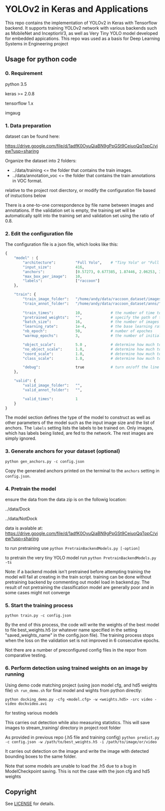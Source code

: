 # YOLOv2 in Keras and Applications

This repo contains the implementation of YOLOv2 in Keras with Tensorflow backend. It supports training YOLOv2 network with various backends such as MobileNet and InceptionV3, as well as Very Tiny YOLO model developed for embedded appications. This repo was used as a basis for Deep Learning Systems in Engineering project

## Usage for python code

### 0. Requirement

python 3.5

keras >= 2.0.8

tensorflow 1.x

imgaug

### 1. Data preparation
dataset can be found here:

https://drive.google.com/file/d/1adfK0OyuQiaBN9gPpGSt9CeiuoQqTppC/view?usp=sharing

Organize the dataset into 2 folders:

+ ../data/training <= the folder that contains the train images.
+ ../data/annotation_voc <= the folder that contains the train annotations in VOC format.

relative to the project root dierctory, or modify the configuration file based of instuctions below

There is a one-to-one correspondence by file name between images and annotations. If the validation set is empty, the training set will be automatically split into the training set and validation set using the ratio of 0.8.

### 2. Edit the configuration file
The configuration file is a json file, which looks like this:

```python
{
    "model" : {
        "architecture":         "Full Yolo",    # "Tiny Yolo" or "Full Yolo" or "MobileNet" or "SqueezeNet" or "Inception3"
        "input_size":           416,
        "anchors":              [0.57273, 0.677385, 1.87446, 2.06253, 3.33843, 5.47434, 7.88282, 3.52778, 9.77052, 9.16828],
        "max_box_per_image":    10,        
        "labels":               ["raccoon"]
    },

    "train": {
        "train_image_folder":   "/home/andy/data/raccoon_dataset/images/",
        "train_annot_folder":   "/home/andy/data/raccoon_dataset/anns/",      
          
        "train_times":          10,             # the number of time to cycle through the training set, useful for small datasets
        "pretrained_weights":   "",             # specify the path of the pretrained weights, but it's fine to start from scratch
        "batch_size":           16,             # the number of images to read in each batch
        "learning_rate":        1e-4,           # the base learning rate of the default Adam rate scheduler
        "nb_epoch":             50,             # number of epoches
        "warmup_epochs":        3,              # the number of initial epochs during which the sizes of the 5 boxes in each cell is forced to match the sizes of the 5 anchors, this trick seems to improve precision emperically

        "object_scale":         5.0 ,           # determine how much to penalize wrong prediction of confidence of object predictors
        "no_object_scale":      1.0,            # determine how much to penalize wrong prediction of confidence of non-object predictors
        "coord_scale":          1.0,            # determine how much to penalize wrong position and size predictions (x, y, w, h)
        "class_scale":          1.0,            # determine how much to penalize wrong class prediction

        "debug":                true            # turn on/off the line that prints current confidence, position, size, class losses and recall
    },

    "valid": {
        "valid_image_folder":   "",
        "valid_annot_folder":   "",

        "valid_times":          1
    }
}

```

The model section defines the type of the model to construct as well as other parameters of the model such as the input image size and the list of anchors. The ```labels``` setting lists the labels to be trained on. Only images, which has labels being listed, are fed to the network. The rest images are simply ignored.

### 3. Generate anchors for your dataset (optional)

`python gen_anchors.py -c config.json`

Copy the generated anchors printed on the terminal to the ```anchors``` setting in ```config.json```.

### 4. Pretrain the model
ensure the data from the data zip is on the followig location:

../data/Dock

../data/NotDock

data is avalable at: https://drive.google.com/file/d/1adfK0OyuQiaBN9gPpGSt9CeiuoQqTppC/view?usp=sharing

to run pretraining use
`python PretrainBackendModels.py [-option]`

to pretrain the very tiny YOLO model run 
`python PretrainBackendModels.py -ts`

Note: if a backend modek isn't pretrained before attempting training the model will fail at creating in the train script. training can be done without pretraining backend by commenting out model load in backend.py. The result of not pretraining the classification model are generally poor and in some cases might not converge 


### 5. Start the training process

`python train.py -c config.json`

By the end of this process, the code will write the weights of the best model to file best_weights.h5 (or whatever name specified in the setting "saved_weights_name" in the config.json file). The training process stops when the loss on the validation set is not improved in 6 consecutive epochs.

Not there are a number of preconfigured config files in the repor from comparative testing.

### 6. Perform detection using trained weights on an image by running
Using demo code matching project (using json model cfg, and hd5 weights file)
`sh run_demo.sh` 
for final model and wights
from python directly:

`python docking_demo.py -cfg <model.cfg> -w <weights.hd5> -src video -video dockvideo.avi` 

for testing various models

This carries out detection while also measuring statistics. This will save images to stream_training/ directory in project root folder

As provided in previous repo (.h5 file and training config) 
`python predict.py -c config.json -w /path/to/best_weights.h5 -i /path/to/image/or/video`

It carries out detection on the image and write the image with detected bounding boxes to the same folder.

Note that some models are unable to load the .h5 due to a bug in ModelCheckpoint saving. This is not the case with the json cfg and hd5 weights


## Copyright

See [LICENSE](LICENSE) for details.
